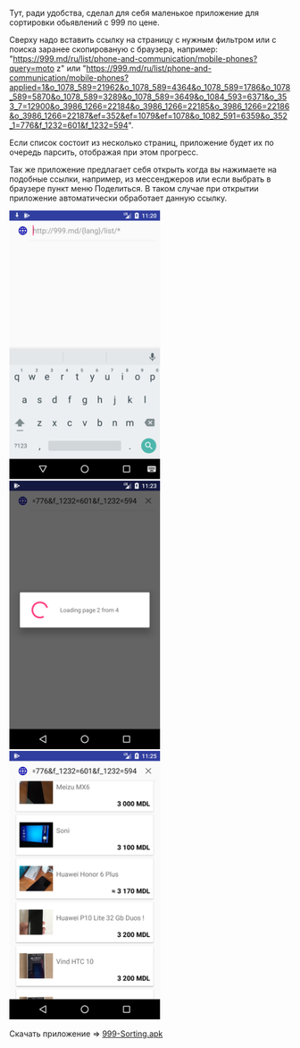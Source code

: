 Тут, ради удобства, сделал для себя маленькое приложение для сортировки обьявлений с 999 по цене.

Сверху надо вставить ссылку на страницу с нужным фильтром или с поиска  заранее скопированую с браузера, например: "https://999.md/ru/list/phone-and-communication/mobile-phones?query=moto z" или "https://999.md/ru/list/phone-and-communication/mobile-phones?applied=1&o_1078_589=21962&o_1078_589=4364&o_1078_589=1786&o_1078_589=5870&o_1078_589=3289&o_1078_589=3649&o_1084_593=6371&o_353_7=12900&o_3986_1266=22184&o_3986_1266=22185&o_3986_1266=22186&o_3986_1266=22187&ef=352&ef=1079&ef=1078&o_1082_591=6359&o_352_1=776&f_1232=601&f_1232=594".

Если список состоит из несколько страниц, приложение будет их по очередь парсить, отображая при этом прогресс.

Так же приложение предлагает себя открыть когда вы нажимаете на подобные ссылки, например, из мессенджеров или если выбрать в браузере пункт меню Поделиться. В таком случае при открытии приложение автоматически обработает данную ссылку. 

<img src="/screenshots/screen_1.png" width="270px" height="480px"></img> <img src="/screenshots/screen_2.png" width="270px" height="480px"></img> <img src="/screenshots/screen_3.png" width="270px" height="480px"></img> 


Скачать приложение => <a href="https://github.com/Tuttivers/999-Sorting/raw/master/999-sorting.apk">999-Sorting.apk</a>

